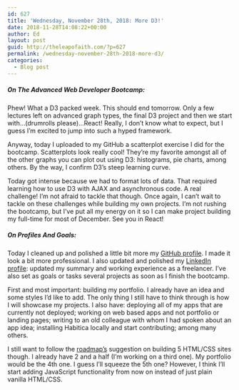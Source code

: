 ```yaml
---
id: 627
title: 'Wednesday, November 28th, 2018: More D3!'
date: 2018-11-28T14:08:22+00:00
author: Ed
layout: post
guid: http://theleapofaith.com/?p=627
permalink: /wednesday-november-28th-2018-more-d3/
categories:
  - Blog post
---
```

##### On The Advanced Web Developer Bootcamp:

Phew! What a D3 packed week. This should end tomorrow. Only a few lectures left on advanced graph types, the final D3 project and then we start with…(drumrolls please)…React! Really, I don’t know what to expect, but I guess I’m excited to jump into such a hyped framework.

Anyway, today I uploaded to my GitHub a scatterplot exercise I did for the bootcamp. Scatterplots look really cool! They’re my favorite amongst all of the other graphs you can plot out using D3: histograms, pie charts, among others. By the way, I confirm D3’s steep learning curve.

Today got intense because we had to format lots of data. That required learning how to use D3 with AJAX and asynchronous code. A real challenge! I’m not afraid to tackle that though. Once again, I can’t wait to tackle on these challenges while building my own projects. I’m not rushing the bootcamp, but I’ve put all my energy on it so I can make project building my full-time for most of December. See you in React!

##### On Profiles And Goals:

Today I cleaned up and polished a little bit more my [GitHub profile](https://github.com/eduardoltorres). I made it look a bit more professional. I also updated and polished my [LinkedIn profile](https://www.linkedin.com/in/eltorres/): updated my summary and working experience as a freelancer. I’ve also set as goals or tasks several projects as soon as I finish the bootcamp.

First and most important: building my portfolio. I already have an idea and some styles I’d like to add. The only thing I still have to think through is how I will showcase my projects. I also have: deploying all of my apps that are currently not deployed; working on web based apps and not portfolio or landing pages; writing to an old colleague with whom I had spoken about an app idea; installing Habitica locally and start contributing; among many others.

I still want to follow the [roadmap&#8217;s](https://github.com/kamranahmedse/developer-roadmap) suggestion on building 5 HTML/CSS sites though. I already have 2 and a half (I&#8217;m working on a third one). My portfolio would be the 4th one. I guess I&#8217;ll squeeze the 5th one? However, I think I&#8217;ll start adding JavaScript functionality from now on instead of just plain vanilla HTML/CSS.